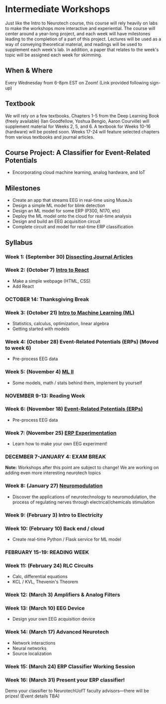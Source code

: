 # Intermediate Workshops

Just like the Intro to Neurotech course, this course will rely heavily on labs to make the workshops more interactive and experiential. The course will center around a year-long project, and each week will have milestones leading to the completion of a part of this project. Lectures will be used as a way of conveying theoretical material, and readings will be used to supplement each week's lab. In addition, a paper that relates to the week's topic will be assigned each week for skimming.

## When & Where
Every Wednesday from 6-8pm EST on Zoom! (Link provided following sign-up)

## Textbook
We will rely on a few textbooks. Chapters 1-5 from the Deep Learning Book (freely available) (Ian Goodfellow, Yoshua Bengio, Aaron Courville) will supplement material for Weeks 2, 5, and 6. A textbook for Weeks 10-16 (hardware) will be posted soon. Weeks 17-24 will feature selected chapters from various textbooks and journal articles.

## Course Project: A Classifier for Event-Related Potentials
* Encorporating cloud machine learning, analog hardware, and IoT

## Milestones
* Create an app that streams EEG in real-time using MuseJs
* Design a simple ML model for blink detection
* Design an ML model for some ERP (P300, N170, etc)
* Deploy the ML model onto the cloud for real-time analysis
* Design and build an EEG acquisition circuit
* Complete circuit and model for real-time ERP classification

## Syllabus

### Week 1: (September 30) [Dissecting Journal Articles](https://github.com/neurotechuoft/Workshops/tree/master/intermediate_2020_2021/week_1_dissecting_journal_articles)

### Week 2: (October 7) [Intro to React](https://github.com/neurotechuoft/Workshops/tree/master/intermediate_2020_2021/week_2_intro_to_react)
* Make a simple webpage (HTML, CSS)
* Add React

### OCTOBER 14: Thanksgiving Break

### Week 3: (October 21) [Intro to Machine Learning (ML)](https://github.com/neurotechuoft/Workshops/tree/master/intermediate_2020_2021/week_3_ML_I)
* Statistics, calculus, optimization, linear algebra
* Getting started with models

### Week 4: (October 28) Event-Related Potentials (ERPs) (Moved to week 6)
* Pre-process EEG data

### Week 5: (November 4) [ML II](https://github.com/neurotechuoft/Workshops/tree/master/intermediate_2020_2021/week_5_ML_II)
* Some models, math / stats behind them, implement by yourself

### NOVEMBER 9-13: Reading Week

### Week 6: (November 18) [Event-Related Potentials (ERPs)](https://github.com/neurotechuoft/Workshops/tree/master/intermediate_2020_2021/week_6_ERPs)
* Pre-process EEG data

### Week 7: (November 25) [ERP Experimentation](https://github.com/neurotechuoft/Workshops/tree/master/intermediate_2020_2021/week_7_ERP_experimentation)
* Learn how to make your own EEG experiment! 

### DECEMBER 7-JANUARY 4: EXAM BREAK
**Note:** Workshops after this point are subject to change! We are working on adding even more interesting neurotech topics

### Week 8: (January 27) [Neuromodulation](https://github.com/neurotechuoft/Workshops/tree/master/intermediate_2020_2021/week_8_neuromodulation)
* Discover the applications of neurotechnology to neuromodulation, the process of regulating nerves through electrical/chemicals stimulation

### Week 9: (February 3) Intro to Electricity

### Week 10: (February 10) Back end / cloud
* Create real-time Python / Flask service for ML model

### FEBRUARY 15-19: READING WEEK

### Week 11: (February 24) RLC Circuits
* Calc, differential equations
* KCL / KVL, Thevenin's Theorem

### Week 12: (March 3) Amplifiers & Analog Filters

### Week 13: (March 10) EEG Device
* Design your own EEG acquisition device

### Week 14: (March 17) Advanced Neurotech
* Network interactions
* Neural networks
* Source localization

### Week 15: (March 24) ERP Classifier Working Session

### Week 16: (March 31) Present your ERP classifier!
Demo your classifier to NeurotechUofT faculty advisors—there will be prizes! (Event details TBA)
